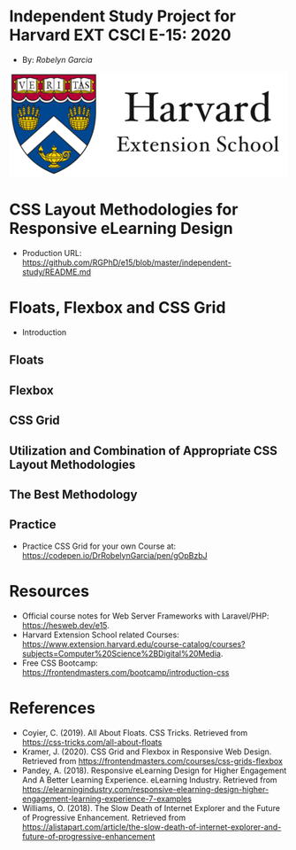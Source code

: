 # Independent Study Project for Harvard EXT CSCI E-15: 2020
+ By: *Robelyn Garcia*

<img src="images/hes-logo.png">

# CSS Layout Methodologies for Responsive eLearning Design
+ Production URL: <https://github.com/RGPhD/e15/blob/master/independent-study/README.md>

# Floats, Flexbox and CSS Grid
+ Introduction

## Floats

## Flexbox

## CSS Grid

## Utilization and Combination of Appropriate CSS Layout Methodologies

## The Best Methodology

## Practice
+ Practice CSS Grid for your own Course at: <https://codepen.io/DrRobelynGarcia/pen/gOpBzbJ>

# Resources
+ Official course notes for Web Server Frameworks with Laravel/PHP: <https://hesweb.dev/e15>.
+ Harvard Extension School related Courses: <https://www.extension.harvard.edu/course-catalog/courses?subjects=Computer%20Science%2BDigital%20Media>.
+ Free CSS Bootcamp: <https://frontendmasters.com/bootcamp/introduction-css>

# References
+ Coyier, C. (2019). All About Floats.  CSS Tricks.  Retrieved from 
    <https://css-tricks.com/all-about-floats>
+ Kramer, J. (2020).  CSS Grid and Flexbox in Responsive Web Design.  Retrieved from 
    <https://frontendmasters.com/courses/css-grids-flexbox>
+ Pandey, A.  (2018).  Responsive eLearning Design for Higher Engagement And A
    Better Learning Experience.  eLearning Industry.  Retrieved from 
    <https://elearningindustry.com/responsive-elearning-design-higher-engagement-learning-experience-7-examples>
+ Williams, O. (2018).  The Slow Death of Internet Explorer and the Future of 
    Progressive  Enhancement.  Retrieved from <https://alistapart.com/article/the-slow-death-of-internet-explorer-and-future-of-progressive-enhancement>
